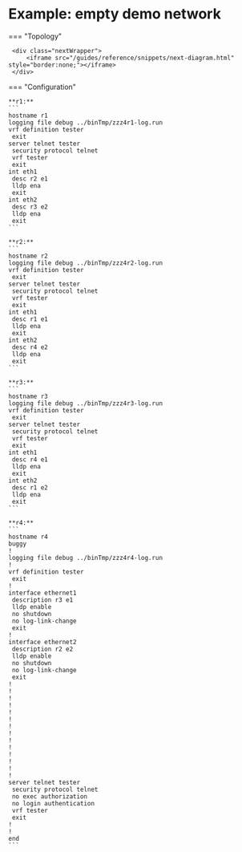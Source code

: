 # Example: empty demo network
    
=== "Topology"
    
     <div class="nextWrapper">
         <iframe src="/guides/reference/snippets/next-diagram.html" style="border:none;"></iframe>
     </div>

    
=== "Configuration"
    
    **r1:**
    ```
    hostname r1
    logging file debug ../binTmp/zzz4r1-log.run
    vrf definition tester
     exit
    server telnet tester
     security protocol telnet
     vrf tester
     exit
    int eth1
     desc r2 e1
     lldp ena
     exit
    int eth2
     desc r3 e2
     lldp ena
     exit
    ```
    
    **r2:**
    ```
    hostname r2
    logging file debug ../binTmp/zzz4r2-log.run
    vrf definition tester
     exit
    server telnet tester
     security protocol telnet
     vrf tester
     exit
    int eth1
     desc r1 e1
     lldp ena
     exit
    int eth2
     desc r4 e2
     lldp ena
     exit
    ```
    
    **r3:**
    ```
    hostname r3
    logging file debug ../binTmp/zzz4r3-log.run
    vrf definition tester
     exit
    server telnet tester
     security protocol telnet
     vrf tester
     exit
    int eth1
     desc r4 e1
     lldp ena
     exit
    int eth2
     desc r1 e2
     lldp ena
     exit
    ```
    
    **r4:**
    ```
    hostname r4
    buggy
    !
    logging file debug ../binTmp/zzz4r4-log.run
    !
    vrf definition tester
     exit
    !
    interface ethernet1
     description r3 e1
     lldp enable
     no shutdown
     no log-link-change
     exit
    !
    interface ethernet2
     description r2 e2
     lldp enable
     no shutdown
     no log-link-change
     exit
    !
    !
    !
    !
    !
    !
    !
    !
    !
    !
    !
    !
    !
    !
    server telnet tester
     security protocol telnet
     no exec authorization
     no login authentication
     vrf tester
     exit
    !
    !
    end
    ```
